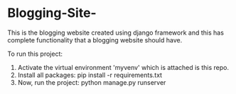 # Blogging-Site-

This is the blogging website created  using django framework and this has complete functionality that a blogging website should have.

To run this project:
 1. Activate the virtual environment 'myvenv' which is attached is this repo.
 2. Install all packages:
     pip install -r requirements.txt
 3. Now, run the project:
     python manage.py runserver
 
